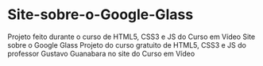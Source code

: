 # Site-sobre-o-Google-Glass
Projeto feito durante o curso de HTML5, CSS3 e JS do Curso em Vídeo
Site sobre o Google Glass
Projeto do curso gratuito de HTML5, CSS3 e JS
do professor Gustavo Guanabara no site do Curso em Vídeo
